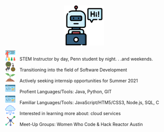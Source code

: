 

<p align="center">
  <img width="128" height="128" src="https://github.com/murraiscanlon/murraiscanlon/blob/main/bot.png">
</p>




![](https://github.com/murraiscanlon/murraiscanlon/blob/main/education.png) STEM Instructor by day, Penn student by night. . .and weekends. <br/>
![](https://github.com/murraiscanlon/murraiscanlon/blob/main/process.png) Transitioning into the field of Software Development  <br/> 
![](https://github.com/murraiscanlon/murraiscanlon/blob/main/sprout.png) Actively seeking internsip opportunities for Summer 2021  <br/> 
![](https://github.com/murraiscanlon/murraiscanlon/blob/main/code.png) Profient Languages/Tools: Java, Python, GIT  <br/> 
![](https://github.com/murraiscanlon/murraiscanlon/blob/main/code.png) Familiar Languages/Tools: JavaScript/HTM5/CSS3, Node.js, SQL, C  <br/> 
![](https://github.com/murraiscanlon/murraiscanlon/blob/main/cloud.png) Interested in learning more about: cloud services  <br/> 
![](https://github.com/murraiscanlon/murraiscanlon/blob/main/network.png) Meet-Up Groups: Women Who Code & Hack Reactor Austin 


